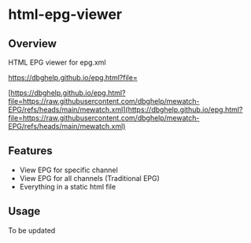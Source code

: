 # html-epg-viewer

## Overview

HTML EPG viewer for epg.xml

https://dbghelp.github.io/epg.html?file=<link to epg.xml>

[https://dbghelp.github.io/epg.html?file=https://raw.githubusercontent.com/dbghelp/mewatch-EPG/refs/heads/main/mewatch.xml](https://dbghelp.github.io/epg.html?file=https://raw.githubusercontent.com/dbghelp/mewatch-EPG/refs/heads/main/mewatch.xml)


## Features

- View EPG for specific channel
- View EPG for all channels (Traditional EPG)
- Everything in a static html file

## Usage

To be updated
